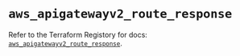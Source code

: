 # `aws_apigatewayv2_route_response`

Refer to the Terraform Registory for docs: [`aws_apigatewayv2_route_response`](https://registry.terraform.io/providers/hashicorp/aws/5.17.0/docs/resources/apigatewayv2_route_response).

